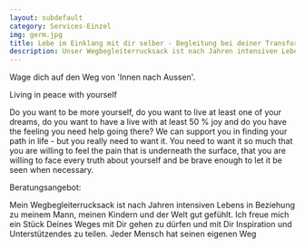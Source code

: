 ```yaml
---
layout: subdefault
category: Services-Einzel
img: germ.jpg
title: Lebe im Einklang mit dir selber - Begleitung bei deiner Transformation
description: Unser Wegbegleiterrucksack ist nach Jahren intensiven Lebens in Beziehung als Paar, als Eltern, als Manager und als Teiler dieser Welt gut gefüllt. Wir freue uns ein Stück Deines Weges mit Dir gehen zu dürfen und mit Dir Inspiration und Unterstützendes zu teilen.
---
```


Wage dich auf den Weg von 'Innen nach Aussen'.


Living in peace with yourself

Do you want to be more yourself, do you want to live at least one of your dreams, do you want to have a live with at least 50 % joy and do you have the feeling you need help going there?
We can support you in finding your path in life - but you really need to want it.
You need to want it so much that you are willing to feel the pain that is underneath the surface, that you are willing to face every truth about yourself and be brave enough to let it be seen when necessary.


Beratungsangebot:

Mein Wegbegleiterrucksack ist nach Jahren intensiven Lebens in Beziehung zu meinem Mann, meinen Kindern und der Welt gut gefühlt.
Ich freue mich ein Stück Deines Weges mit Dir gehen zu dürfen und mit Dir Inspiration und Unterstützendes zu teilen.
Jeder Mensch hat seinen eigenen Weg
